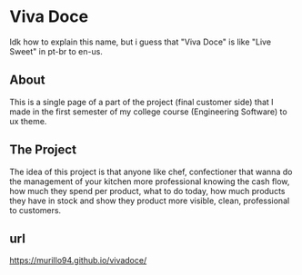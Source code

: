 # Viva Doce

Idk how to explain this name, but i guess that "Viva Doce" is like "Live Sweet" in pt-br to en-us.

## About

This is a single page of a part of the project (final customer side) that I made in the first semester of my college course (Engineering Software) to ux theme.

## The Project

The idea of this project is that anyone like chef, confectioner that wanna do the management of your kitchen more professional knowing the cash flow, how much they spend per product, what to do today, how much products they have in stock and show they product more visible, clean, professional to customers.

## url

https://murillo94.github.io/vivadoce/
